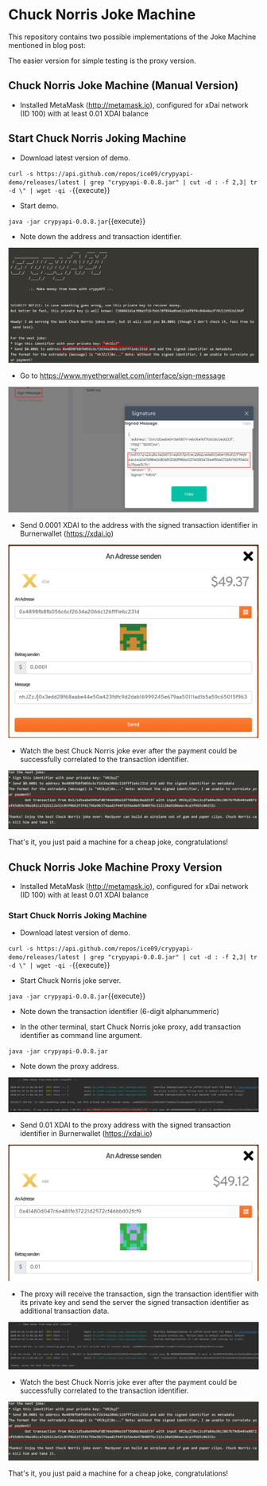 # Chuck Norris Joke Machine

This repository contains two possible implementations of the Joke Machine mentioned in blog post:

The easier version for simple testing is the proxy version.

## Chuck Norris Joke Machine (Manual Version)

* Installed MetaMask (http://metamask.io), configured for xDai network (ID 100) with at least 0.01 XDAI balance

## Start Chuck Norris Joking Machine

* Download latest version of demo.

`curl -s https://api.github.com/repos/ice09/crypyapi-demo/releases/latest | grep "crypyapi-0.0.8.jar" | cut -d : -f 2,3| tr -d \" | wget -qi -`{{execute}}

* Start demo.

`java -jar crypyapi-0.0.8.jar`{{execute}}

* Note down the address and transaction identifier.

![trxid](docs/images/trxid.png)

* Go to https://www.myetherwallet.com/interface/sign-message

![mew](docs/images/sign-mew.png)

* Send 0.0001 XDAI to the address with the signed transaction identifier in Burnerwallet (https://xdai.io)

![bwallet](docs/images/bwallet.png)

* Watch the best Chuck Norris joke ever after the payment could be successfully correlated to the transaction identifier.

![result](docs/images/result.png)

That's it, you just paid a machine for a cheap joke, congratulations!

## Chuck Norris Joke Machine Proxy Version

* Installed MetaMask (http://metamask.io), configured for xDai network (ID 100) with at least 0.01 XDAI balance

### Start Chuck Norris Joking Machine

* Download latest version of demo.

`curl -s https://api.github.com/repos/ice09/crypyapi-demo/releases/latest | grep "crypyapi-0.0.8.jar" | cut -d : -f 2,3| tr -d \" | wget -qi -`{{execute}}

* Start Chuck Norris joke server.

`java -jar crypyapi-0.0.8.jar`{{execute}}

* Note down the transaction identifier (6-digit alphanummeric)

* In the other terminal, start Chuck Norris joke proxy, add transaction identifier as command line argument.

`java -jar crypyapi-0.0.8.jar`

* Note down the proxy address.

![trxid](docs/images/crypyapiproxytrx.png)

* Send 0.01 XDAI to the proxy address with the signed transaction identifier in Burnerwallet (https://xdai.io)

![bwallet](docs/images/sendtrx.png)

* The proxy will receive the transaction, sign the transaction identifier with its private key and send the server the signed transaction identifier as additional transaction data.

![bwallet](docs/images/crypyapiproxy.png)

* Watch the best Chuck Norris joke ever after the payment could be successfully correlated to the transaction identifier.

![result](docs/images/result.png)

That's it, you just paid a machine for a cheap joke, congratulations!